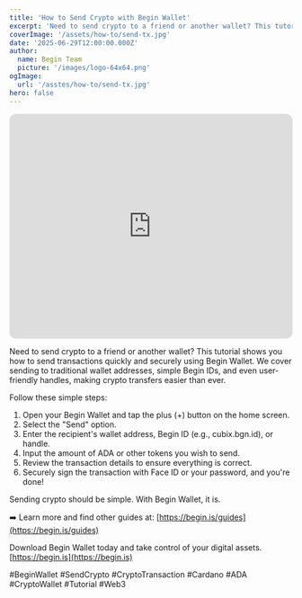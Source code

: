 ```yaml
---
title: 'How to Send Crypto with Begin Wallet'
excerpt: 'Need to send crypto to a friend or another wallet? This tutorial shows you how to send transactions quickly and securely using Begin Wallet. We cover sending to traditional wallet addresses, simple Begin IDs, and even user-friendly handles, making crypto transfers easier than ever.'
coverImage: '/assets/how-to/send-tx.jpg'
date: '2025-06-29T12:00:00.000Z'
author:
  name: Begin Team
  picture: '/images/logo-64x64.png'
ogImage:
  url: '/asstes/how-to/send-tx.jpg'
hero: false
---
```


<iframe width="100%" height="400" src="https://www.youtube.com/embed/bl6uYW1Kqug" title="YouTube video player" frameborder="0" allow="accelerometer; autoplay; clipboard-write; encrypted-media; gyroscope; picture-in-picture" allowfullscreen style="border-radius: 12px"></iframe>

Need to send crypto to a friend or another wallet? This tutorial shows you how to send transactions quickly and securely using Begin Wallet. We cover sending to traditional wallet addresses, simple Begin IDs, and even user-friendly handles, making crypto transfers easier than ever.

Follow these simple steps:

1. Open your Begin Wallet and tap the plus (+) button on the home screen.
2. Select the "Send" option.
3. Enter the recipient's wallet address, Begin ID (e.g., cubix.bgn.id), or handle.
4. Input the amount of ADA or other tokens you wish to send.
5. Review the transaction details to ensure everything is correct.
6. Securely sign the transaction with Face ID or your password, and you're done!

Sending crypto should be simple. With Begin Wallet, it is.

➡️ Learn more and find other guides at: [https://begin.is/guides](https://begin.is/guides)

Download Begin Wallet today and take control of your digital assets.
[https://begin.is](https://begin.is)

#BeginWallet #SendCrypto #CryptoTransaction #Cardano #ADA #CryptoWallet #Tutorial #Web3